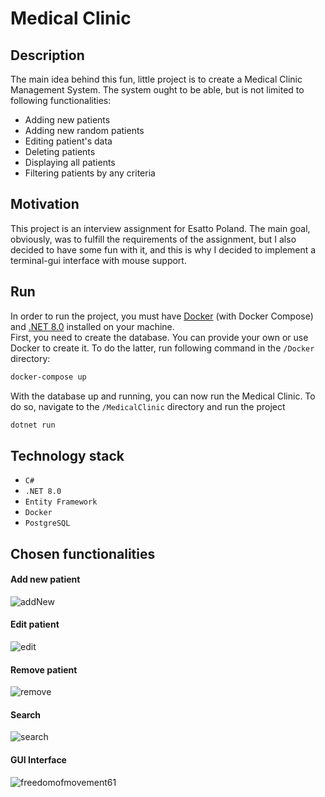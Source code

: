 # Medical Clinic

## Description
The main idea behind this fun, little project is to create a Medical Clinic Management System. The system ought to be able, but is not limited to following functionalities:
- Adding new patients
- Adding new random patients
- Editing patient's data
- Deleting patients
- Displaying all patients
- Filtering patients by any criteria

## Motivation
This project is an interview assignment for Esatto Poland. The main goal, obviously, was to fulfill the requirements of the assignment, but I also decided to have some fun with it, and this is why I decided to implement a terminal-gui interface with mouse support.


## Run
In order to run the project, you must have [Docker](https://www.docker.com/products/docker-desktop/) (with Docker Compose) and [.NET 8.0](https://dotnet.microsoft.com/en-us/download) 
installed on your machine.  
First, you need to create the database. You can provide your own or use Docker to create it. To do the latter, run following command in the `/Docker` directory:
```bash
docker-compose up
```
With the database up and running, you can now run the Medical Clinic. To do so, navigate to the `/MedicalClinic` directory and run the project
```bash
dotnet run
```


## Technology stack
- `C#`
- `.NET 8.0`
- `Entity Framework`
- `Docker`
- `PostgreSQL`

## Chosen functionalities

#### Add new patient
![addNew](https://github.com/lursz/MedicalClinic/assets/93160829/aca85fe0-3cf3-4306-b44c-b45370c1dc23)

#### Edit patient
![edit](https://github.com/lursz/MedicalClinic/assets/93160829/437fea6f-9a20-4a1e-a934-c76f6507976c)

#### Remove patient
![remove](https://github.com/lursz/MedicalClinic/assets/93160829/59dd303e-8fb0-4efd-94be-919004d24025)

#### Search
![search](https://github.com/lursz/MedicalClinic/assets/93160829/f200db99-831d-4af5-9a34-63984d274779)

#### GUI Interface
![freedomofmovement61](https://github.com/lursz/MedicalClinic/assets/93160829/3e122ec2-a43d-44a8-b0e9-6689df2d4992)
